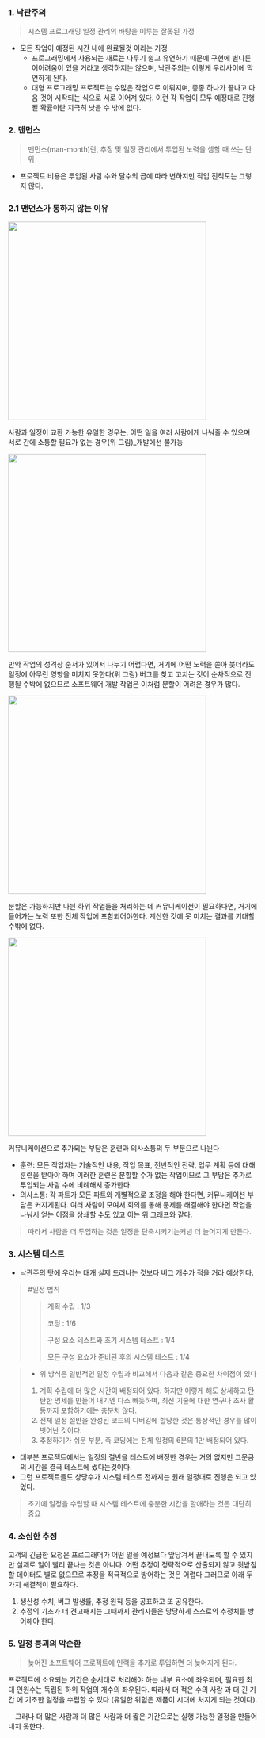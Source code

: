 ### 1. 낙관주의
> 시스템 프로그래밍 일정 관리의 바탕을 이루는 잘못된 가정
- 모든 작업이 예정된 시간 내에 완료될것 이라는 가정
  -  프로그래밍에서 사용되는 재료는 다루기 쉽고 유연하기 때문에 구현에 별다른 어어려움이 있을 거라고 생각하지는 않으며, 낙관주의는 이렇게 우리사이에 막연하게 된다.
  - 대형 프로그래밍 프로젝트는 수많은 작업으로 이뤄지며, 종종 하나가 끝나고 다음 것이 시작되는 식으로 서로 이어져 있다. 이런 각 작업이 모두 예정대로 진행될 확률이란 지극히 낮을 수 밖에 없다.

### 2. 맨먼스
> 맨먼스(man-month)란, 추정 및 일정 관리에서 투입된 노력을 셈할 때 쓰는 단위
- 프로젝트 비용은 투입된 사람 수와 달수의 곱에 따라 변하지만 작업 진척도는 그렇지 않다.

### 2.1 맨먼스가 통하지 않는 이유
<img src="https://user-images.githubusercontent.com/76692927/221560517-09410b22-4345-4b65-9a6e-8d963c31f1bc.jpeg" height="400"/>


사람과 일정이 교환 가능한 유일한 경우는, 어떤 일을 여러 사람에게 나눠줄 수 있으며 서로 간에 소통할 필요가 없는 경우(위 그림)_개발에선 불가능

<img src="https://user-images.githubusercontent.com/76692927/221561269-5d9779fd-3996-4c6e-ba56-b48f8bf66226.jpeg" height="400"/>

만약 작업의 성격상 순서가 있어서 나누기 어렵다면, 거기에 어떤 노력을 쏟아 붓더라도 일정에 아무런 영향을 미치지 못한다(위 그림)
버그를 찾고 고치는 것이 순차적으로 진행될 수밖에 없으므로 소프트웨어 개발 작업은 이처럼 분할이 어려운 경우가 많다.

<img src="https://user-images.githubusercontent.com/76692927/221561864-8615ab3b-6a4e-4a7a-b1a5-6f9f1f51bed5.jpg" height="400"/>

분할은 가능하지만 나뉜 하위 작업들을 처리하는 데 커뮤니케이션이 필요하다면, 거기에 들어가는 노력 또한 전체 작업에 포함되어야한다.
계산한 것에 못 미치는 결과를 기대할 수밖에 없다.


<img src="https://user-images.githubusercontent.com/76692927/221562284-ac60a3c5-7bee-4370-9105-dd62ff826a2e.jpg" height="400"/>

커뮤니케이션으로 추가되는 부담은 훈련과 의사소통의 두 부분으로 나뉜다
- 훈련: 모든 작업자는 기술적인 내용, 작업 목표, 전반적인 전략, 업무 계획 등에 대해 훈련을 받아야 하며 이러한 훈련은 분할할 수가 없는 작업이므로 그 부담은 추가로 투입되는 사람 수에 비례해서 증가한다.
- 의사소통: 각 파트가 모든 파트와 개별적으로 조정을 해야 한다면, 커뮤니케이션 부담은 커지게된다.
여러 사람이 모여서 회의를 통해 문제를 해결해야 한다면 작업을 나눠서 얻는 이점을 상쇄할 수도 있고 이는 위 그래프와 같다.

> 따라서 사람을 더 투입하는 것은 일정을 단축시키기는커녕 더 늘어지게 만든다.

### 3. 시스템 테스트
- 낙관주의 탓에 우리는 대개 실제 드러나는 것보다 버그 개수가 적을 거라 예상한다.

> #일정 법칙
>> 계획 수립 : 1/3
>> 
>> 코딩 : 1/6
>> 
>> 구성 요소 테스트와 초기 시스템 테스트 : 1/4
>>
>> 모든 구성 요쇼가 준비된 후의 시스템 테스트 : 1/4

> - 위 방식은 일반적인 일정 수립과 비교해서 다음과 같은 중요한 차이점이 있다
> 1. 계획 수립에 더 많은 시간이 배정되어 있다. 하지만 이렇게 해도 상세하고 탄탄한 명세를 만들어 내기엔 다소 빠듯하며, 최신 기술에 대한 연구나 조사 활동까지 포함하기에는 충분치 않다.
> 2. 전체 일정 절반을 완성된 코드의 디버깅에 할당한 것은 통상적인 경우를 많이 벗어난 것이다.
> 3. 추정하기가 쉬운 부분, 즉 코딩에는 전체 일정의 6분의 1만 배정되어 있다.

- 대부분 프로젝트에서는 일정의 절반을 테스트에 배정한 경우는 거의 없지만 그문큼의 시간을 결국 테스트에 썼다는것이다.
- 그런 프로젝트들도 상당수가 시스템 테스트 전까지는 원래 일정대로 진행은 되고 있었다.
> 초기에 일정을 수립할 때 시스템 테스트에 충분한 시간을 할애하는 것은 대단히 중요

### 4. 소심한 추정
고객의 긴급한 요청은 프로그래머가 어떤 일을 예정보다 앞당겨서 끝내도록 할 수 있지만 실제로 일이 빨리 끝나는 것은 아니다.
어떤 추정이 정략적으로 산출되지 않고 뒷받침할 데이터도 별로 없으므로 추정을 적극적으로 방어하는 것은 어렵다
그러므로 아래 두가지 해결책이 필요하다.
1. 생산성 수치, 버그 발생률, 추정 원칙 등을 공표하고 또 공유한다.
2. 추정의 기초가 더 견고해지는 그때까지 관리자들은 당당하게 스스로의 추정치를 방어해야 한다.

### 5. 일정 붕괴의 악순환

> 늦어진 소프트웨어 프로젝트에 인력을 추가로 투입하면 더 늦어지게 된다.

프로젝트에 소요되는 기간은 순서대로 처리해야 하는 내부 요소에 좌우되며, 필요한 최대 인원수는 독립된 하위 작업의 개수의 좌우된다. 따라서 더 적은 수의 사람 과 더 긴 기간 에 기초한 일정을 수립할 수 있다 (유일한 위험은 제품이 시대에 처지게 되는 것이다).

 그러나 더 많은 사람과 더 많은 사람과 더 짧은 기간으로는 실행 가능한 일정을 만들어 내지 못한다.

